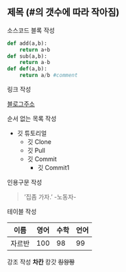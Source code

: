 ## 제목 (#의 갯수에 따라 작아짐)

소스코드 블록 작성

```python
def add(a,b):
	return a+b
def sub(a,b):
	return a-b
def def(a,b):
	return a/b #comment
```

링크 작성

[블로그주소](https://giscp.tistory.com/)


순서 없는 목록 작성

* 깃 튜토리얼
    * 깃 Clone
    * 깃 Pull
    * 깃 Commit
         * 깃 Commit1

인용구문 작성

>’집좀 가자.’ -노동자-

테이블 작성

|이름|영어|수학|언어|
|---|---|---|---|
|자르반|100|98|99|

강조 작성
**차칸** 캉갓 ~~킹왕짱~~

